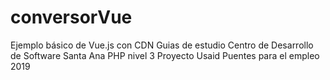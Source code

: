 # conversorVue
Ejemplo básico de Vue.js con CDN
Guias de estudio Centro de Desarrollo de Software Santa Ana PHP nivel 3
Proyecto Usaid Puentes para el empleo 2019
